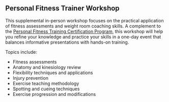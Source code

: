 ## Personal Fitness Trainer Workshop

This supplemental in-person workshop focuses on the practical application of fitness assessments and weight room coaching skills. A complement to the [Personal Fitness Training Certification Program](/courses/personal-fitness-trainer), this workshop will help you refine your knowledge and practice your skills in a one-day event that balances informative presentations with hands-on training.

Topics include:

 * Fitness assessments
 * Anatomy and kinesiology review
 * Flexibility techniques and applications
 * Injury prevention
 * Exercise teaching methodology
 * Spotting and cueing techniques
 * Exercise progression and modifications
